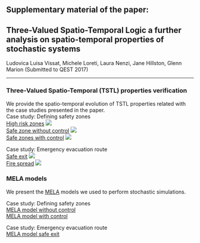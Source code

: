 
## Supplementary material of the paper: <br />
## Three-Valued Spatio-Temporal Logic a further analysis on spatio-temporal properties of stochastic systems <br />
Ludovica Luisa Vissat,  Michele Loreti, Laura Nenzi, Jane Hillston, Glenn Marion (Submitted to QEST 2017) 

---
### Three-Valued Spatio-Temporal (TSTL) properties verification
We provide the spatio-temporal evolution of TSTL properties related with the case studies presented in the paper. <br />
Case study: Defining safety zones<br />
[High risk zones](https://drive.google.com/open?id=0B6Jk3sy4LnqwODNLYXR3b3p5aHc) <img src="http://latex.codecogs.com/svg.latex?\psi_{risk}" border="0"> <br />
[Safe zone without control](https://drive.google.com/open?id=0B6Jk3sy4LnqwM3dUV0NBLU1XLXc) <img src="http://latex.codecogs.com/svg.latex?\psi_{area}" border="0">  <br />
[Safe zones with control](https://drive.google.com/open?id=0B6Jk3sy4LnqwLWFSZ21fYk1RdTg) <img src="http://latex.codecogs.com/svg.latex?\psi_{area}" border="0">  <br />

Case study: Emergency evacuation route<br />
[Safe exit](https://drive.google.com/open?id=0B6Jk3sy4LnqwanFRMXU4bmVTTVE) 
<img src="http://latex.codecogs.com/svg.latex?\psi_{safe}" border="0"> <br />
[Fire spread](https://drive.google.com/open?id=0B6Jk3sy4LnqwMnppWEc2YjJaeEU) 
<img src="http://latex.codecogs.com/svg.latex?\tilde{\neg}\;\psi_{fire}" border="0"> <br />

### MELA models
We present the [MELA](https://arxiv.org/abs/1610.08171) models we used to perform stochastic simulations.<br />

Case study: Defining safety zones <br />
[MELA model without control](https://ludovicalv.github.io/MELA1/)<br />
[MELA model with control](https://ludovicalv.github.io/MELA1C/)<br />

Case study: Emergency evacuation route<br />
[MELA model safe exit](https://ludovicalv.github.io/MELA2/)<br />
